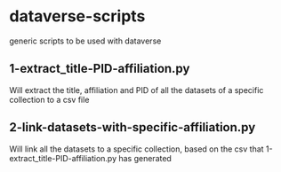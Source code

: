 # dataverse-scripts
generic scripts to be used with dataverse
## 1-extract_title-PID-affiliation.py
Will extract the title, affiliation and PID of all the datasets of a specific collection to a csv file
## 2-link-datasets-with-specific-affiliation.py
Will link all the datasets to a specific collection, based on the csv that 1-extract_title-PID-affiliation.py has generated
